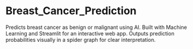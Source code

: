 # Breast_Cancer_Prediction
Predicts breast cancer as benign or malignant using AI. Built with Machine Learning and Streamlit for an interactive web app. Outputs prediction probabilities visually in a spider graph for clear interpretation.
